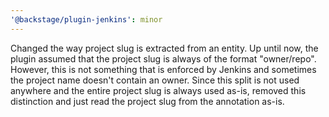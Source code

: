 ```yaml
---
'@backstage/plugin-jenkins': minor
---
```


Changed the way project slug is extracted from an entity. Up until now, the plugin assumed that the project slug is always of the format "owner/repo". However, this is not something that is enforced by Jenkins and sometimes the project name doesn't contain an owner.
Since this split is not used anywhere and the entire project slug is always used as-is, removed this distinction and just read the project slug from the annotation as-is.
